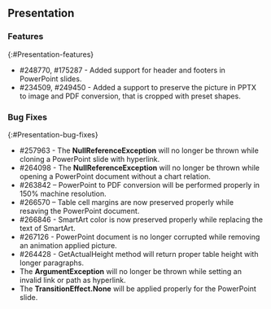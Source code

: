 ## Presentation

### Features
{:#Presentation-features}

* \#248770, \#175287 - Added support for header and footers in PowerPoint slides.
* \#234509, \#249450 - Added a support to preserve the picture in PPTX to image and PDF conversion, that is cropped with preset shapes.

### Bug Fixes
{:#Presentation-bug-fixes}

* \#257963 - The **NullReferenceException** will no longer be thrown while cloning a PowerPoint slide with hyperlink.
* \#264098 - The **NullReferenceException** will no longer be thrown while opening a PowerPoint document without a chart relation.
* \#263842 – PowerPoint to PDF conversion will be performed properly in 150% machine resolution.
* \#266570 – Table cell margins are now preserved properly while resaving the PowerPoint document.
* \#266846 - SmartArt color is now preserved properly while replacing the text of SmartArt.
* \#267126 - PowerPoint document is no longer corrupted while removing an animation applied picture.
* \#264428 - GetActualHeight method will return proper table height with longer paragraphs.
* The **ArgumentException** will no longer be thrown while setting an invalid link or path as hyperlink.
* The **TransitionEffect.None** will be applied properly for the PowerPoint slide.
